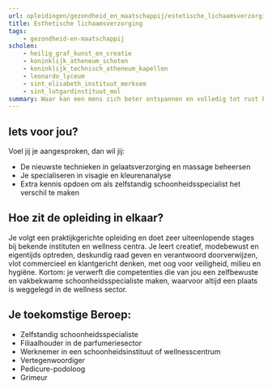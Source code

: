 ```yaml
---
url: opleidingen/gezondheid_en_maatschappij/estetische_lichaamsverzorging.html
title: Esthetische lichaamsverzorging
tags:
    - gezondheid-en-maatschappij
scholen:
    - heilig_graf_kunst_en_creatie
    - koninklijk_atheneum_schoten
    - koninklijk_technisch_atheneum_kapellen
    - leonardo_lyceum
    - sint_elisabeth_instituut_merksem
    - sint_lutgardinstituut_mol
summary: Waar kan een mens zich beter ontspannen en volledig tot rust komen na een hectische dag dan in het wellness centrum? Vooral als hij onder handen genomen kan worden door een zelfbewuste schoonheidsspecialiste die net dat tikkeltje meer in huis heeft dankzij de opleiding Esthetische lichaamsverzorging.
---
```


## Iets voor jou?

Voel jij je aangesproken, dan wil jij:

* De nieuwste technieken in gelaatsverzorging en massage beheersen
* Je specialiseren in visagie en kleurenanalyse
* Extra kennis opdoen om als zelfstandig schoonheidsspecialist het verschil te maken

## Hoe zit de opleiding in elkaar?

Je volgt een praktijkgerichte opleiding en doet zeer uiteenlopende stages bij bekende instituten en wellness centra. Je leert creatief, modebewust en eigentijds optreden, deskundig raad geven en verantwoord doorverwijzen, vlot commercieel en klantgericht denken, met oog voor veiligheid, milieu en hygiëne. Kortom: je verwerft die competenties die van jou een zelfbewuste en vakbekwame schoonheidsspecialiste maken, waarvoor altijd een plaats is weggelegd in de wellness sector.

## Je toekomstige Beroep:

* Zelfstandig schoonheidsspecialiste
* Filiaalhouder in de parfumeriesector
* Werknemer in een schoonheidsinstituut of wellnesscentrum
* Vertegenwoordiger
* Pedicure-podoloog
* Grimeur